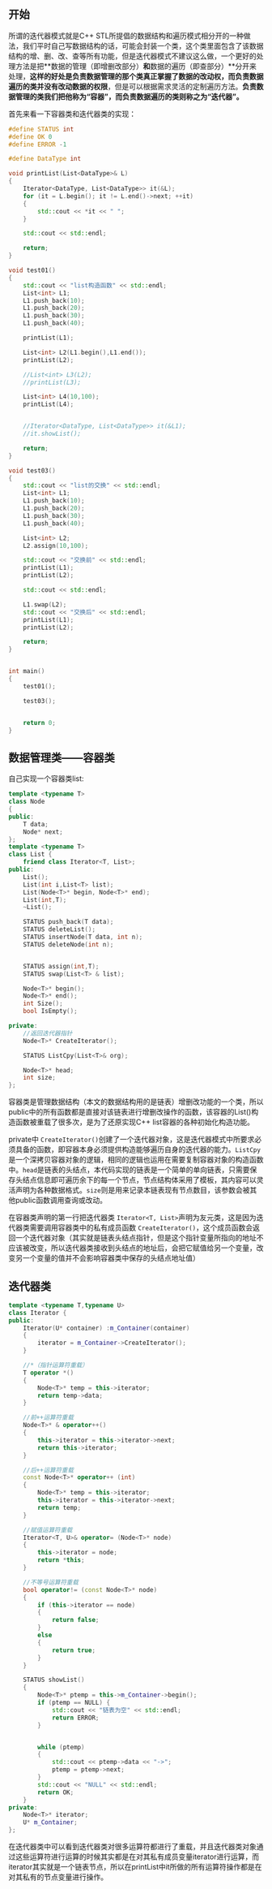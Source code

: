 ## 开始

所谓的迭代器模式就是C++ STL所提倡的数据结构和遍历模式相分开的一种做法，我们平时自己写数据结构的话，可能会封装一个类，这个类里面包含了该数据结构的增、删、改、查等所有功能，但是迭代器模式不建议这么做，一个更好的处理方法是把**数据的管理（即增删改部分）**和**数据的遍历（即查部分）**分开来处理，**这样的好处是负责数据管理的那个类真正掌握了数据的改动权，而负责数据遍历的类并没有改动数据的权限**，但是可以根据需求灵活的定制遍历方法。**负责数据管理的类我们把他称为“容器”，而负责数据遍历的类则称之为“迭代器”。**

首先来看一下容器类和迭代器类的实现：

```cpp
#define STATUS int
#define OK 0
#define ERROR -1

#define DataType int

void printList(List<DataType>& L)
{
	Iterator<DataType, List<DataType>> it(&L);
	for (it = L.begin(); it != L.end()->next; ++it)
	{
		std::cout << *it << " ";
	}

	std::cout << std::endl;

	return;
}

void test01()
{
	std::cout << "list构造函数" << std::endl;
	List<int> L1;
	L1.push_back(10);
	L1.push_back(20);
	L1.push_back(30);
	L1.push_back(40);

	printList(L1);

	List<int> L2(L1.begin(),L1.end());
	printList(L2);

	//List<int> L3(L2);
	//printList(L3);

	List<int> L4(10,100);
	printList(L4);


	//Iterator<DataType, List<DataType>> it(&L1);
	//it.showList();

	return;
}

void test03()
{
	std::cout << "list的交换" << std::endl;
	List<int> L1;
	L1.push_back(10);
	L1.push_back(20);
	L1.push_back(30);
	L1.push_back(40);

	List<int> L2;
	L2.assign(10,100);

	std::cout << "交换前" << std::endl;
	printList(L1);
	printList(L2);

	std::cout << std::endl;

	L1.swap(L2);
	std::cout << "交换后" << std::endl;
	printList(L1);
	printList(L2);

	return;
}


int main()
{
	test01();

	test03();


	return 0;
}
```

## 数据管理类——容器类

自己实现一个容器类list:

```cpp
template <typename T>
class Node
{
public:
	T data;
	Node* next;
};
template <typename T>
class List {
	friend class Iterator<T, List>;
public:
	List();
	List(int i,List<T> list);
	List(Node<T>* begin, Node<T>* end);
	List(int,T);
	~List();

	STATUS push_back(T data);
	STATUS deleteList();
	STATUS insertNode(T data, int n);
	STATUS deleteNode(int n);


	STATUS assign(int,T);
	STATUS swap(List<T> & list);

	Node<T>* begin();
	Node<T>* end();
	int Size();
	bool IsEmpty();

private:
	//返回迭代器指针
	Node<T>* CreateIterator();

	STATUS ListCpy(List<T>& org);

	Node<T>* head;
	int size;
};

```

容器类是管理数据结构（本文的数据结构用的是链表）增删改功能的一个类，所以public中的所有函数都是直接对该链表进行增删改操作的函数，该容器的List()构造函数被重载了很多次，是为了还原实现C++ list容器的各种初始化构造功能。

private中 `CreateIterator()`创建了一个迭代器对象，这是迭代器模式中所要求必须具备的函数，即容器本身必须提供构造能够遍历自身的迭代器的能力。`ListCpy`是一个深拷贝容器对象的逻辑，相同的逻辑也运用在需要复制容器对象的构造函数中。`head`是链表的头结点，本代码实现的链表是一个简单的单向链表，只需要保存头结点信息即可遍历余下的每一个节点，节点结构体采用了模板，其内容可以灵活声明为各种数据格式。`size`则是用来记录本链表现有节点数目，该参数会被其他public函数调用查询或改动。

在容器类声明的第一行把迭代器类 `Iterator<T, List>`声明为友元类，这是因为迭代器类需要调用容器类中的私有成员函数 `CreateIterator()`，这个成员函数会返回一个迭代器对象（其实就是链表头结点指针，但是这个指针变量所指向的地址不应该被改变，所以迭代器类接收到头结点的地址后，会把它赋值给另一个变量，改变另一个变量的值并不会影响容器类中保存的头结点地址值）

## 迭代器类

```cpp
template <typename T,typename U>
class Iterator {
public:
	Iterator(U* container) :m_Container(container)
	{
		iterator = m_Container->CreateIterator();
	}

	//*（指针运算符重载）
	T operator *()
	{
		Node<T>* temp = this->iterator;
		return temp->data;
	}

	//前++运算符重载
	Node<T>* & operator++()
	{
		this->iterator = this->iterator->next;
		return this->iterator;
	}

	//后++运算符重载
	const Node<T>* operator++ (int)
	{
		Node<T>* temp = this->iterator;
		this->iterator = this->iterator->next;
		return temp;
	}

	//赋值运算符重载
	Iterator<T, U>& operator= (Node<T>* node)
	{
		this->iterator = node;
		return *this;
	}

	//不等号运算符重载
	bool operator!= (const Node<T>* node)
	{
		if (this->iterator == node)
		{
			return false;
		}
		else
		{
			return true;
		}
	}

	STATUS showList()
	{
		Node<T>* ptemp = this->m_Container->begin();
		if (ptemp == NULL) {
			std::cout << "链表为空" << std::endl;
			return ERROR;
		}


		while (ptemp)
		{
			std::cout << ptemp->data << "->";
			ptemp = ptemp->next;
		}
		std::cout << "NULL" << std::endl;
		return OK;
	}
private:
	Node<T>* iterator;
	U* m_Container;
};

```

在迭代器类中可以看到迭代器类对很多运算符都进行了重载，并且迭代器类对象通过这些运算符进行运算的时候其实都是在对其私有成员变量iterator进行运算，而iterator其实就是一个链表节点，所以在printList中it所做的所有运算符操作都是在对其私有的节点变量进行操作。
